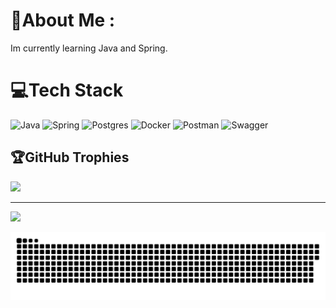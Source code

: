 # 💫About Me :
Im currently learning Java and Spring.

# 💻Tech Stack
![Java](https://img.shields.io/badge/java-%23ED8B00.svg?style=for-the-badge&logo=java&logoColor=white) ![Spring](https://img.shields.io/badge/spring-%236DB33F.svg?style=for-the-badge&logo=spring&logoColor=white) ![Postgres](https://img.shields.io/badge/postgres-%23316192.svg?style=for-the-badge&logo=postgresql&logoColor=white) ![Docker](https://img.shields.io/badge/docker-%230db7ed.svg?style=for-the-badge&logo=docker&logoColor=white) ![Postman](https://img.shields.io/badge/Postman-FF6C37?style=for-the-badge&logo=postman&logoColor=white) ![Swagger](https://img.shields.io/badge/-Swagger-%23Clojure?style=for-the-badge&logo=swagger&logoColor=white)


## 🏆GitHub Trophies
![](https://github-trophies.vercel.app/?username=lilmoon99&theme=onedark&no-frame=true&no-bg=true&margin-w=4)

---
[![](https://visitcount.itsvg.in/api?id=lilmoon99&icon=6&color=1)](https://visitcount.itsvg.in)



<p align="center">
 <img width="1000" src="/github-snake.svg" alt="snake"/>
</p>
